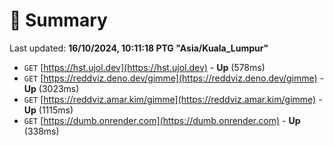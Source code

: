 # 📖 Summary
Last updated: **16/10/2024, 10:11:18 PTG "Asia/Kuala_Lumpur"**

- `GET` [https://hst.ujol.dev](https://hst.ujol.dev) - **Up** (578ms)
- `GET` [https://reddviz.deno.dev/gimme](https://reddviz.deno.dev/gimme) - **Up** (3023ms)
- `GET` [https://reddviz.amar.kim/gimme](https://reddviz.amar.kim/gimme) - **Up** (1115ms)
- `GET` [https://dumb.onrender.com](https://dumb.onrender.com) - **Up** (338ms)
